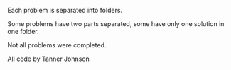 Each problem is separated into folders. 

Some problems have two parts separated, some have only one solution in one folder. 

Not all problems were completed.

All code by Tanner Johnson
